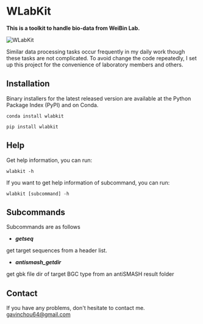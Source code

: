 # WLabKit
**This is a toolkit to handle bio-data from WeiBin Lab.**

![WLabKit](https://cdn.jsdelivr.net/gh/BioGavin/Pic/imgWLabKit.png)

Similar data processing tasks occur frequently in my daily work though these tasks are not complicated. To avoid change the code repeatedly, I set up this project for the convenience of laboratory members and others.

## Installation
Binary installers for the latest released version are available at the Python Package Index (PyPI) and on Conda.
```shell
conda install wlabkit
```
```shell
pip install wlabkit
```

## Help
Get help information, you can run:
```shell
wlabkit -h
```

If you want to get help information of subcommand, you can run:
```shell
wlabkit [subcommand] -h
```

## Subcommands
Subcommands are as follows

- ***getseq***

get target sequences from a header list.

- ***antismash_getdir***

get gbk file dir of target BGC type from an antiSMASH result folder


## Contact
If you have any problems, don't hesitate to contact me. <gavinchou64@gmail.com>


